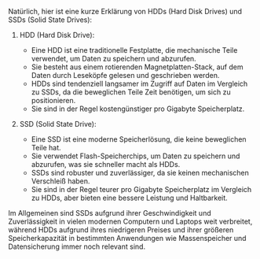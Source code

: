 Natürlich, hier ist eine kurze Erklärung von HDDs (Hard Disk Drives) und SSDs (Solid State Drives):

1. HDD (Hard Disk Drive):
   - Eine HDD ist eine traditionelle Festplatte, die mechanische Teile verwendet, um Daten zu speichern und abzurufen.
   - Sie besteht aus einem rotierenden Magnetplatten-Stack, auf dem Daten durch Leseköpfe gelesen und geschrieben werden.
   - HDDs sind tendenziell langsamer im Zugriff auf Daten im Vergleich zu SSDs, da die beweglichen Teile Zeit benötigen, um sich zu positionieren.
   - Sie sind in der Regel kostengünstiger pro Gigabyte Speicherplatz.

2. SSD (Solid State Drive):
   - Eine SSD ist eine moderne Speicherlösung, die keine beweglichen Teile hat.
   - Sie verwendet Flash-Speicherchips, um Daten zu speichern und abzurufen, was sie schneller macht als HDDs.
   - SSDs sind robuster und zuverlässiger, da sie keinen mechanischen Verschleiß haben.
   - Sie sind in der Regel teurer pro Gigabyte Speicherplatz im Vergleich zu HDDs, aber bieten eine bessere Leistung und Haltbarkeit.

Im Allgemeinen sind SSDs aufgrund ihrer Geschwindigkeit und Zuverlässigkeit in vielen modernen Computern und Laptops weit verbreitet, während HDDs aufgrund ihres niedrigeren Preises und ihrer größeren Speicherkapazität in bestimmten Anwendungen wie Massenspeicher und Datensicherung immer noch relevant sind.